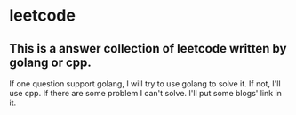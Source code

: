 # leetcode
## This is a answer collection of leetcode written by golang or cpp. 
If one question support golang, I will try to use golang to solve it. If not, I'll use cpp.
If there are some problem I can't solve. I'll put some blogs' link in it.

